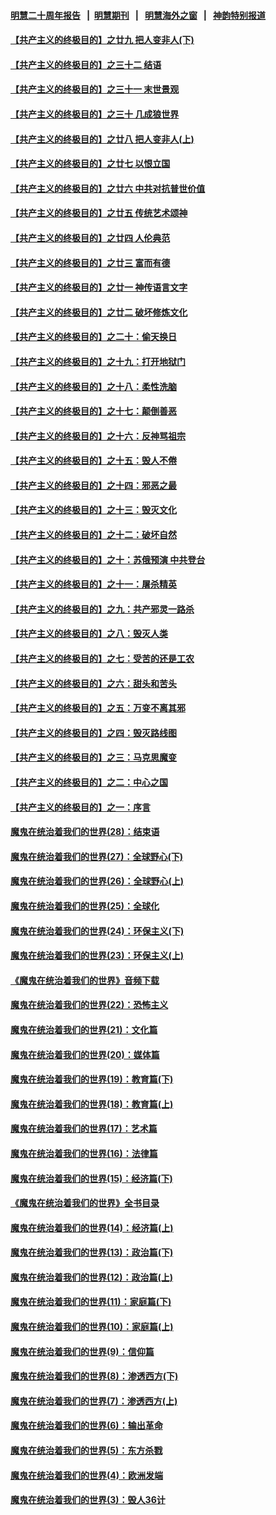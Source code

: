 #### [明慧二十周年报告](https://github.com/gfw-breaker/mh-reports/blob/master/README.md?t=07221240) &nbsp;&nbsp;|&nbsp;&nbsp;[明慧期刊](https://github.com/gfw-breaker/mh-qikan) &nbsp;&nbsp;|&nbsp;&nbsp; [明慧海外之窗](https://github.com/gfw-breaker/mh-news/blob/master/README.md?t=07221240) &nbsp;&nbsp;|&nbsp;&nbsp; [神韵特别报道](https://github.com/gfw-breaker/mh-news/blob/master/shenyun.md?t=07221240) 

#### [【共产主义的终极目的】之廿九 把人变非人(下)](../pages/nsc422/n11344140.md?t=07221240) 

#### [【共产主义的终极目的】之三十二 结语](../pages/nsc422/n11360535.md?t=07221240) 

#### [【共产主义的终极目的】之三十一 末世景观](../pages/nsc422/n11351129.md?t=07221240) 

#### [【共产主义的终极目的】之三十 几成狼世界](../pages/nsc422/n11348280.md?t=07221240) 

#### [【共产主义的终极目的】之廿八 把人变非人(上)](../pages/nsc422/n11340492.md?t=07221240) 

#### [【共产主义的终极目的】之廿七 以恨立国](../pages/nsc422/n11336944.md?t=07221240) 

#### [【共产主义的终极目的】之廿六 中共对抗普世价值](../pages/nsc422/n11324785.md?t=07221240) 

#### [【共产主义的终极目的】之廿五 传统艺术颂神](../pages/nsc422/n11296396.md?t=07221240) 

#### [【共产主义的终极目的】之廿四 人伦典范](../pages/nsc422/n11296397.md?t=07221240) 

#### [【共产主义的终极目的】之廿三 富而有德](../pages/nsc422/n11283598.md?t=07221240) 

#### [【共产主义的终极目的】之廿一 神传语言文字](../pages/nsc422/n11263265.md?t=07221240) 

#### [【共产主义的终极目的】之廿二 破坏修炼文化](../pages/nsc422/n11245728.md?t=07221240) 

#### [【共产主义的终极目的】之二十：偷天换日](../pages/nsc422/n11238846.md?t=07221240) 

#### [【共产主义的终极目的】之十九：打开地狱门](../pages/nsc422/n11206376.md?t=07221240) 

#### [【共产主义的终极目的】之十八：柔性洗脑](../pages/nsc422/n11199994.md?t=07221240) 

#### [【共产主义的终极目的】之十七：颠倒善恶](../pages/nsc422/n11179782.md?t=07221240) 

#### [【共产主义的终极目的】之十六：反神骂祖宗](../pages/nsc422/n11166798.md?t=07221240) 

#### [【共产主义的终极目的】之十五：毁人不倦](../pages/nsc422/n11166792.md?t=07221240) 

#### [【共产主义的终极目的】之十四：邪恶之最](../pages/nsc422/n11150249.md?t=07221240) 

#### [【共产主义的终极目的】之十三：毁灭文化](../pages/nsc422/n11135227.md?t=07221240) 

#### [【共产主义的终极目的】之十二：破坏自然](../pages/nsc422/n11135214.md?t=07221240) 

#### [【共产主义的终极目的】之十：苏俄预演 中共登台](../pages/nsc422/n11118424.md?t=07221240) 

#### [【共产主义的终极目的】之十一：屠杀精英](../pages/nsc422/n11118442.md?t=07221240) 

#### [【共产主义的终极目的】之九：共产邪灵一路杀](../pages/nsc422/n11114139.md?t=07221240) 

#### [【共产主义的终极目的】之八：毁灭人类](../pages/nsc422/n11108503.md?t=07221240) 

#### [【共产主义的终极目的】之七：受苦的还是工农](../pages/nsc422/n11101809.md?t=07221240) 

#### [【共产主义的终极目的】之六：甜头和苦头](../pages/nsc422/n11096971.md?t=07221240) 

#### [【共产主义的终极目的】之五：万变不离其邪](../pages/nsc422/n11091285.md?t=07221240) 

#### [【共产主义的终极目的】之四：毁灭路线图](../pages/nsc422/n11086284.md?t=07221240) 

#### [【共产主义的终极目的】之三：马克思魔变](../pages/nsc422/n11061941.md?t=07221240) 

#### [【共产主义的终极目的】之二：中心之国](../pages/nsc422/n11047728.md?t=07221240) 

#### [【共产主义的终极目的】之一：序言](../pages/nsc422/n11086077.md?t=07221240) 

#### [魔鬼在统治着我们的世界(28)：结束语](../pages/nsc422/n10936246.md?t=07221240) 

#### [魔鬼在统治着我们的世界(27)：全球野心(下)](../pages/nsc422/n10928319.md?t=07221240) 

#### [魔鬼在统治着我们的世界(26)：全球野心(上)](../pages/nsc422/n10900318.md?t=07221240) 

#### [魔鬼在统治着我们的世界(25)：全球化](../pages/nsc422/n10788205.md?t=07221240) 

#### [魔鬼在统治着我们的世界(24)：环保主义(下)](../pages/nsc422/n10695307.md?t=07221240) 

#### [魔鬼在统治着我们的世界(23)：环保主义(上)](../pages/nsc422/n10688613.md?t=07221240) 

#### [《魔鬼在统治着我们的世界》音频下载](../pages/nsc422/n10635553.md?t=07221240) 

#### [魔鬼在统治着我们的世界(22)：恐怖主义](../pages/nsc422/n10614727.md?t=07221240) 

#### [魔鬼在统治着我们的世界(21)：文化篇](../pages/nsc422/n10597706.md?t=07221240) 

#### [魔鬼在统治着我们的世界(20)：媒体篇](../pages/nsc422/n10586579.md?t=07221240) 

#### [魔鬼在统治着我们的世界(19)：教育篇(下)](../pages/nsc422/n10564808.md?t=07221240) 

#### [魔鬼在统治着我们的世界(18)：教育篇(上)](../pages/nsc422/n10526970.md?t=07221240) 

#### [魔鬼在统治着我们的世界(17)：艺术篇](../pages/nsc422/n10499093.md?t=07221240) 

#### [魔鬼在统治着我们的世界(16)：法律篇](../pages/nsc422/n10485969.md?t=07221240) 

#### [魔鬼在统治着我们的世界(15)：经济篇(下)](../pages/nsc422/n10469975.md?t=07221240) 

#### [《魔鬼在统治着我们的世界》全书目录](../pages/nsc422/n10464261.md?t=07221240) 

#### [魔鬼在统治着我们的世界(14)：经济篇(上)](../pages/nsc422/n10457370.md?t=07221240) 

#### [魔鬼在统治着我们的世界(13)：政治篇(下)](../pages/nsc422/n10448270.md?t=07221240) 

#### [魔鬼在统治着我们的世界(12)：政治篇(上)](../pages/nsc422/n10444576.md?t=07221240) 

#### [魔鬼在统治着我们的世界(11)：家庭篇(下)](../pages/nsc422/n10440961.md?t=07221240) 

#### [魔鬼在统治着我们的世界(10)：家庭篇(上)](../pages/nsc422/n10435448.md?t=07221240) 

#### [魔鬼在统治着我们的世界(9)：信仰篇](../pages/nsc422/n10432159.md?t=07221240) 

#### [魔鬼在统治着我们的世界(8)：渗透西方(下)](../pages/nsc422/n10429603.md?t=07221240) 

#### [魔鬼在统治着我们的世界(7)：渗透西方(上)](../pages/nsc422/n10426013.md?t=07221240) 

#### [魔鬼在统治着我们的世界(6)：输出革命](../pages/nsc422/n10421536.md?t=07221240) 

#### [魔鬼在统治着我们的世界(5)：东方杀戮](../pages/nsc422/n10417707.md?t=07221240) 

#### [魔鬼在统治着我们的世界(4)：欧洲发端](../pages/nsc422/n10414890.md?t=07221240) 

#### [魔鬼在统治着我们的世界(3)：毁人36计](../pages/nsc422/n10411583.md?t=07221240) 

